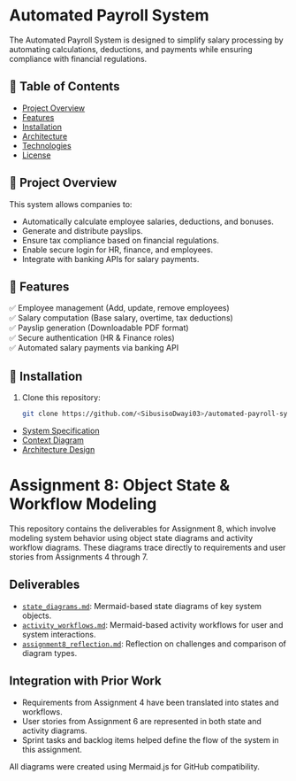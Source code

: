 # Automated Payroll System

The Automated Payroll System is designed to simplify salary processing by automating calculations, deductions, and payments while ensuring compliance with financial regulations.

## 📌 Table of Contents
- [Project Overview](#project-overview)
- [Features](#features)
- [Installation](#installation)
- [Architecture](#architecture)
- [Technologies](#technologies)
- [License](#license)

## 🔹 Project Overview
This system allows companies to:
- Automatically calculate employee salaries, deductions, and bonuses.
- Generate and distribute payslips.
- Ensure tax compliance based on financial regulations.
- Enable secure login for HR, finance, and employees.
- Integrate with banking APIs for salary payments.

## 🔹 Features
✅ Employee management (Add, update, remove employees)  
✅ Salary computation (Base salary, overtime, tax deductions)  
✅ Payslip generation (Downloadable PDF format)  
✅ Secure authentication (HR & Finance roles)  
✅ Automated salary payments via banking API  

## 🔹 Installation
1. Clone this repository:
   ```bash
   git clone https://github.com/<SibusisoDwayi03>/automated-payroll-system.git


- [System Specification](SPECIFICATION.md)
- [Context Diagram](DIAGRAM.md)
- [Architecture Design](ARCHITECTURE.md)

# Assignment 8: Object State & Workflow Modeling

This repository contains the deliverables for Assignment 8, which involve modeling system behavior using object state diagrams and activity workflow diagrams. These diagrams trace directly to requirements and user stories from Assignments 4 through 7.

## Deliverables

- [`state_diagrams.md`](./state_diagrams.md): Mermaid-based state diagrams of key system objects.
- [`activity_workflows.md`](./activity_workflows.md): Mermaid-based activity workflows for user and system interactions.
- [`assignment8_reflection.md`](./assignment8_reflection.md): Reflection on challenges and comparison of diagram types.

## Integration with Prior Work

- Requirements from Assignment 4 have been translated into states and workflows.
- User stories from Assignment 6 are represented in both state and activity diagrams.
- Sprint tasks and backlog items helped define the flow of the system in this assignment.

All diagrams were created using Mermaid.js for GitHub compatibility.

